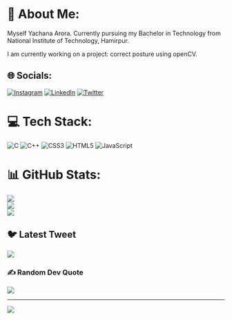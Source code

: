# 💫 About Me:
Myself Yachana Arora.
Currently pursuing my Bachelor in Technology from National Institute of Technology, Hamirpur.

I am currently working on a project: correct posture using openCV.


## 🌐 Socials:
[![Instagram](https://img.shields.io/badge/Instagram-%23E4405F.svg?logo=Instagram&logoColor=white)](https://instagram.com/yachanaaroraa) [![LinkedIn](https://img.shields.io/badge/LinkedIn-%230077B5.svg?logo=linkedin&logoColor=white)](https://linkedin.com/in/yachanaarora04) [![Twitter](https://img.shields.io/badge/Twitter-%231DA1F2.svg?logo=Twitter&logoColor=white)](https://twitter.com/yachanaarora04) 

# 💻 Tech Stack:
![C](https://img.shields.io/badge/c-%2300599C.svg?style=for-the-badge&logo=c&logoColor=white) ![C++](https://img.shields.io/badge/c++-%2300599C.svg?style=for-the-badge&logo=c%2B%2B&logoColor=white) ![CSS3](https://img.shields.io/badge/css3-%231572B6.svg?style=for-the-badge&logo=css3&logoColor=white) ![HTML5](https://img.shields.io/badge/html5-%23E34F26.svg?style=for-the-badge&logo=html5&logoColor=white) ![JavaScript](https://img.shields.io/badge/javascript-%23323330.svg?style=for-the-badge&logo=javascript&logoColor=%23F7DF1E)
# 📊 GitHub Stats:
![](https://github-readme-stats.vercel.app/api?username=yachanaarora04&theme=dark&hide_border=true&include_all_commits=true&count_private=false)<br/>
![](https://github-readme-streak-stats.herokuapp.com/?user=yachanaarora04&theme=dark&hide_border=true)<br/>
![](https://github-readme-stats.vercel.app/api/top-langs/?username=yachanaarora04&theme=dark&hide_border=true&include_all_commits=true&count_private=false&layout=compact)

## 🐦 Latest Tweet
[![](https://gtce.itsvg.in/api?username=yachanaarora04)](https://github.com/VishwaGauravIn/github-twitter-card-embed)

### ✍️ Random Dev Quote
![](https://quotes-github-readme.vercel.app/api?type=horizontal&theme=radical)

---
[![](https://visitcount.itsvg.in/api?id=yachanaarora04&icon=0&color=0)](https://visitcount.itsvg.in)

<!-- Proudly created with GPRM ( https://gprm.itsvg.in ) -->
